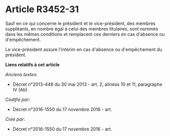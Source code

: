 # Article R3452-31

Sauf en ce qui concerne le président et le vice-président, des membres suppléants, en nombre égal à celui des membres
titulaires, sont nommés dans les mêmes conditions et remplacent ces derniers en cas d'absence ou d'empêchement.

Le vice-président assure l'intérim en cas d'absence ou d'empêchement du président.

**Liens relatifs à cet article**

_Anciens textes_:

  - Décret n°2013-448 du 30 mai 2013 - art. 2, alinéas 10 et 11, paragraphe IV  (Ab)

_Codifié par_:

  - Décret n°2016-1550 du 17 novembre 2016 - art.

_Créé par_:

  - Décret n°2016-1550 du 17 novembre 2016 - art.
